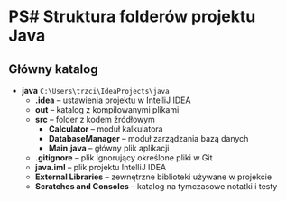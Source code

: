 # PS# Struktura folderów projektu Java

## Główny katalog
- **java** `C:\Users\trzci\IdeaProjects\java`
  - **.idea** – ustawienia projektu w IntelliJ IDEA
  - **out** – katalog z kompilowanymi plikami
  - **src** – folder z kodem źródłowym
    - **Calculator** – moduł kalkulatora
    - **DatabaseManager** – moduł zarządzania bazą danych
    - **Main.java** – główny plik aplikacji
  - **.gitignore** – plik ignorujący określone pliki w Git
  - **java.iml** – plik projektu IntelliJ IDEA
  - **External Libraries** – zewnętrzne biblioteki używane w projekcie
  - **Scratches and Consoles** – katalog na tymczasowe notatki i testy

